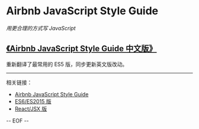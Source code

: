 # Airbnb JavaScript Style Guide

*用更合理的方式写 JavaScript*

## [《Airbnb JavaScript Style Guide 中文版》](es5/README1.md)

重新翻译了最常用的 ES5 版，同步更新英文版改动。

---

相关链接：

 - [Airbnb JavaScript Style Guide](https://github.com/airbnb/javascript)
 - [ES6/ES2015 版](https://github.com/yuche/javascript)
 - [React/JSX 版](https://github.com/JasonBoy/javascript/tree/master/react)

-- EOF --
